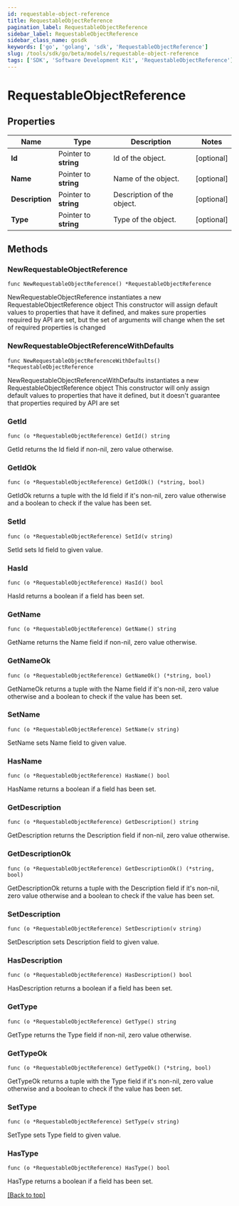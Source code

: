 ```yaml
---
id: requestable-object-reference
title: RequestableObjectReference
pagination_label: RequestableObjectReference
sidebar_label: RequestableObjectReference
sidebar_class_name: gosdk
keywords: ['go', 'golang', 'sdk', 'RequestableObjectReference'] 
slug: /tools/sdk/go/beta/models/requestable-object-reference
tags: ['SDK', 'Software Development Kit', 'RequestableObjectReference']
---
```


# RequestableObjectReference

## Properties

Name | Type | Description | Notes
------------ | ------------- | ------------- | -------------
**Id** | Pointer to **string** | Id of the object. | [optional] 
**Name** | Pointer to **string** | Name of the object. | [optional] 
**Description** | Pointer to **string** | Description of the object. | [optional] 
**Type** | Pointer to **string** | Type of the object. | [optional] 

## Methods

### NewRequestableObjectReference

`func NewRequestableObjectReference() *RequestableObjectReference`

NewRequestableObjectReference instantiates a new RequestableObjectReference object
This constructor will assign default values to properties that have it defined,
and makes sure properties required by API are set, but the set of arguments
will change when the set of required properties is changed

### NewRequestableObjectReferenceWithDefaults

`func NewRequestableObjectReferenceWithDefaults() *RequestableObjectReference`

NewRequestableObjectReferenceWithDefaults instantiates a new RequestableObjectReference object
This constructor will only assign default values to properties that have it defined,
but it doesn't guarantee that properties required by API are set

### GetId

`func (o *RequestableObjectReference) GetId() string`

GetId returns the Id field if non-nil, zero value otherwise.

### GetIdOk

`func (o *RequestableObjectReference) GetIdOk() (*string, bool)`

GetIdOk returns a tuple with the Id field if it's non-nil, zero value otherwise
and a boolean to check if the value has been set.

### SetId

`func (o *RequestableObjectReference) SetId(v string)`

SetId sets Id field to given value.

### HasId

`func (o *RequestableObjectReference) HasId() bool`

HasId returns a boolean if a field has been set.

### GetName

`func (o *RequestableObjectReference) GetName() string`

GetName returns the Name field if non-nil, zero value otherwise.

### GetNameOk

`func (o *RequestableObjectReference) GetNameOk() (*string, bool)`

GetNameOk returns a tuple with the Name field if it's non-nil, zero value otherwise
and a boolean to check if the value has been set.

### SetName

`func (o *RequestableObjectReference) SetName(v string)`

SetName sets Name field to given value.

### HasName

`func (o *RequestableObjectReference) HasName() bool`

HasName returns a boolean if a field has been set.

### GetDescription

`func (o *RequestableObjectReference) GetDescription() string`

GetDescription returns the Description field if non-nil, zero value otherwise.

### GetDescriptionOk

`func (o *RequestableObjectReference) GetDescriptionOk() (*string, bool)`

GetDescriptionOk returns a tuple with the Description field if it's non-nil, zero value otherwise
and a boolean to check if the value has been set.

### SetDescription

`func (o *RequestableObjectReference) SetDescription(v string)`

SetDescription sets Description field to given value.

### HasDescription

`func (o *RequestableObjectReference) HasDescription() bool`

HasDescription returns a boolean if a field has been set.

### GetType

`func (o *RequestableObjectReference) GetType() string`

GetType returns the Type field if non-nil, zero value otherwise.

### GetTypeOk

`func (o *RequestableObjectReference) GetTypeOk() (*string, bool)`

GetTypeOk returns a tuple with the Type field if it's non-nil, zero value otherwise
and a boolean to check if the value has been set.

### SetType

`func (o *RequestableObjectReference) SetType(v string)`

SetType sets Type field to given value.

### HasType

`func (o *RequestableObjectReference) HasType() bool`

HasType returns a boolean if a field has been set.


[[Back to top]](#) 


